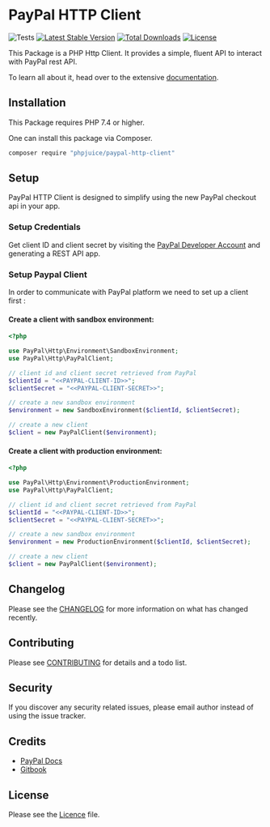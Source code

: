 # PayPal HTTP Client

![Tests](https://github.com/phpjuice/paypal-http-client/workflows/Tests/badge.svg?branch=main)
[![Latest Stable Version](http://poser.pugx.org/phpjuice/paypal-http-client/v)](https://packagist.org/packages/phpjuice/paypal-http-client)
[![Total Downloads](http://poser.pugx.org/phpjuice/paypal-http-client/downloads)](https://packagist.org/packages/phpjuice/paypal-http-client)
[![License](http://poser.pugx.org/phpjuice/paypal-http-client/license)](https://packagist.org/packages/phpjuice/paypal-http-client)

This Package is a PHP Http Client. It provides a simple, fluent API to interact with PayPal rest API.

To learn all about it, head over to the extensive [documentation](https://phpjuice.gitbook.io/paypal-checkout-sdk).

## Installation

This Package requires PHP 7.4 or higher.

One can install this package via Composer.

```bash
composer require "phpjuice/paypal-http-client"
```

## Setup

PayPal HTTP Client is designed to simplify using the new PayPal checkout api in your app.

### Setup Credentials

Get client ID and client secret by visiting
the [PayPal Developer Account](https://developer.paypal.com/developer/applications) and
generating a REST API app.

### Setup Paypal Client

In order to communicate with PayPal platform we need to set up a client first :

#### Create a client with sandbox environment:

```php
<?php

use PayPal\Http\Environment\SandboxEnvironment;
use PayPal\Http\PayPalClient;

// client id and client secret retrieved from PayPal
$clientId = "<<PAYPAL-CLIENT-ID>>";
$clientSecret = "<<PAYPAL-CLIENT-SECRET>>";

// create a new sandbox environment
$environment = new SandboxEnvironment($clientId, $clientSecret);

// create a new client
$client = new PayPalClient($environment);
```

#### Create a client with production environment:

```php
<?php

use PayPal\Http\Environment\ProductionEnvironment;
use PayPal\Http\PayPalClient;

// client id and client secret retrieved from PayPal
$clientId = "<<PAYPAL-CLIENT-ID>>";
$clientSecret = "<<PAYPAL-CLIENT-SECRET>>";

// create a new sandbox environment
$environment = new ProductionEnvironment($clientId, $clientSecret);

// create a new client
$client = new PayPalClient($environment);
```

## Changelog

Please see the [CHANGELOG](changelog.md) for more information on what has changed recently.

## Contributing

Please see [CONTRIBUTING](./.github/CONTRIBUTING.md) for details and a todo list.

## Security

If you discover any security related issues, please email author instead of using the issue tracker.

## Credits

- [PayPal Docs](https://developer.paypal.com/docs/)
- [Gitbook](https://www.gitbook.com/)

## License

Please see the [Licence](./LICENSE) file.
